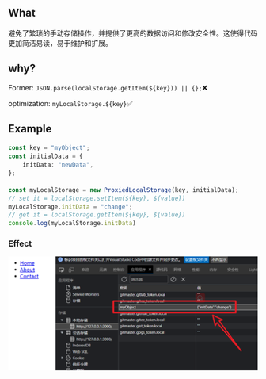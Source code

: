 

## What
避免了繁琐的手动存储操作，并提供了更高的数据访问和修改安全性。这使得代码更加简洁易读，易于维护和扩展。

## why?
Former:
`JSON.parse(localStorage.getItem(${key})) || {};`❌

optimization: 
`myLocalStorage.${key}`✅

## Example
```ts
const key = "myObject";
const initialData = {
    initData: "newData",
};

const myLocalStorage = new ProxiedLocalStorage(key, initialData);
// set it = localStorage.setItem(${key}, ${value})
myLocalStorage.initData = "change";
// get it = localStorage.getItem(${key}, ${value})
console.log(myLocalStorage.initData)
```

### Effect
![effct](./assets/effect.png)
